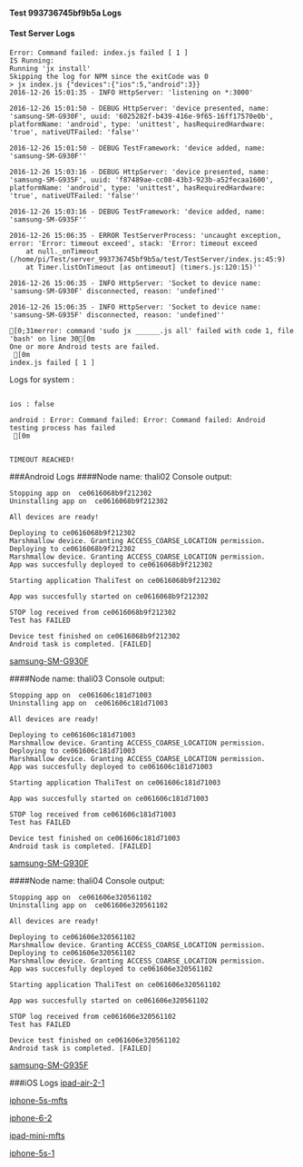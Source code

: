 #### Test 993736745bf9b5a Logs

#### Test Server Logs
```
Error: Command failed: index.js failed [ 1 ]
IS Running:
Running 'jx install'
Skipping the log for NPM since the exitCode was 0
> jx index.js {"devices":{"ios":5,"android":3}}
2016-12-26 15:01:35 - INFO HttpServer: 'listening on *:3000'

2016-12-26 15:01:50 - DEBUG HttpServer: 'device presented, name: 'samsung-SM-G930F', uuid: '6025282f-b439-416e-9f65-16ff17570e0b', platformName: 'android', type: 'unittest', hasRequiredHardware: 'true', nativeUTFailed: 'false''

2016-12-26 15:01:50 - DEBUG TestFramework: 'device added, name: 'samsung-SM-G930F''

2016-12-26 15:03:16 - DEBUG HttpServer: 'device presented, name: 'samsung-SM-G935F', uuid: 'f87489ae-cc08-43b3-923b-a52fecaa1600', platformName: 'android', type: 'unittest', hasRequiredHardware: 'true', nativeUTFailed: 'false''

2016-12-26 15:03:16 - DEBUG TestFramework: 'device added, name: 'samsung-SM-G935F''

2016-12-26 15:06:35 - ERROR TestServerProcess: 'uncaught exception, error: 'Error: timeout exceed', stack: 'Error: timeout exceed
    at null._onTimeout (/home/pi/Test/server_993736745bf9b5a/test/TestServer/index.js:45:9)
    at Timer.listOnTimeout [as ontimeout] (timers.js:120:15)''

2016-12-26 15:06:35 - INFO HttpServer: 'Socket to device name: 'samsung-SM-G930F' disconnected, reason: 'undefined''

2016-12-26 15:06:35 - INFO HttpServer: 'Socket to device name: 'samsung-SM-G935F' disconnected, reason: 'undefined''

[0;31merror: command 'sudo jx ______.js all' failed with code 1, file 'bash' on line 30[0m
One or more Android tests are failed.
 [0m
index.js failed [ 1 ]

```


Logs for system : 
```

ios : false

android : Error: Command failed: Error: Command failed: Android testing process has failed
 [0m


TIMEOUT REACHED!
```
###Android Logs
####Node name: thali02
Console output:
```
Stopping app on  ce0616068b9f212302
Uninstalling app on  ce0616068b9f212302

All devices are ready!

Deploying to ce0616068b9f212302
Marshmallow device. Granting ACCESS_COARSE_LOCATION permission.
Deploying to ce0616068b9f212302
Marshmallow device. Granting ACCESS_COARSE_LOCATION permission.
App was succesfully deployed to ce0616068b9f212302

Starting application ThaliTest on ce0616068b9f212302

App was succesfully started on ce0616068b9f212302

STOP log received from ce0616068b9f212302
Test has FAILED

Device test finished on ce0616068b9f212302 
Android task is completed. [FAILED]
```
[samsung-SM-G930F](https://github.com/ThaliTester/TestResults/blob/993736745bf9b5a_Skip__onPeerDiscovered_calls_jxcore__and__onPeerLost_calls_jxcore__on_iOS_squid48/thali02_samsung-SM-G930F.md)

####Node name: thali03
Console output:
```
Stopping app on  ce061606c181d71003
Uninstalling app on  ce061606c181d71003

All devices are ready!

Deploying to ce061606c181d71003
Marshmallow device. Granting ACCESS_COARSE_LOCATION permission.
Deploying to ce061606c181d71003
Marshmallow device. Granting ACCESS_COARSE_LOCATION permission.
App was succesfully deployed to ce061606c181d71003

Starting application ThaliTest on ce061606c181d71003

App was succesfully started on ce061606c181d71003

STOP log received from ce061606c181d71003
Test has FAILED

Device test finished on ce061606c181d71003 
Android task is completed. [FAILED]
```
[samsung-SM-G930F](https://github.com/ThaliTester/TestResults/blob/993736745bf9b5a_Skip__onPeerDiscovered_calls_jxcore__and__onPeerLost_calls_jxcore__on_iOS_squid48/thali03_samsung-SM-G930F.md)

####Node name: thali04
Console output:
```
Stopping app on  ce061606e320561102
Uninstalling app on  ce061606e320561102

All devices are ready!

Deploying to ce061606e320561102
Marshmallow device. Granting ACCESS_COARSE_LOCATION permission.
Deploying to ce061606e320561102
Marshmallow device. Granting ACCESS_COARSE_LOCATION permission.
App was succesfully deployed to ce061606e320561102

Starting application ThaliTest on ce061606e320561102

App was succesfully started on ce061606e320561102

STOP log received from ce061606e320561102
Test has FAILED

Device test finished on ce061606e320561102 
Android task is completed. [FAILED]
```
[samsung-SM-G935F](https://github.com/ThaliTester/TestResults/blob/993736745bf9b5a_Skip__onPeerDiscovered_calls_jxcore__and__onPeerLost_calls_jxcore__on_iOS_squid48/thali04_samsung-SM-G935F.md)




###iOS Logs
[ipad-air-2-1](https://github.com/ThaliTester/TestResults/blob/993736745bf9b5a_Skip__onPeerDiscovered_calls_jxcore__and__onPeerLost_calls_jxcore__on_iOS_squid48/iOS_ipad-air-2-1.md)

[iphone-5s-mfts](https://github.com/ThaliTester/TestResults/blob/993736745bf9b5a_Skip__onPeerDiscovered_calls_jxcore__and__onPeerLost_calls_jxcore__on_iOS_squid48/iOS_iphone-5s-mfts.md)

[iphone-6-2](https://github.com/ThaliTester/TestResults/blob/993736745bf9b5a_Skip__onPeerDiscovered_calls_jxcore__and__onPeerLost_calls_jxcore__on_iOS_squid48/iOS_iphone-6-2.md)

[ipad-mini-mfts](https://github.com/ThaliTester/TestResults/blob/993736745bf9b5a_Skip__onPeerDiscovered_calls_jxcore__and__onPeerLost_calls_jxcore__on_iOS_squid48/iOS_ipad-mini-mfts.md)

[iphone-5s-1](https://github.com/ThaliTester/TestResults/blob/993736745bf9b5a_Skip__onPeerDiscovered_calls_jxcore__and__onPeerLost_calls_jxcore__on_iOS_squid48/iOS_iphone-5s-1.md)


